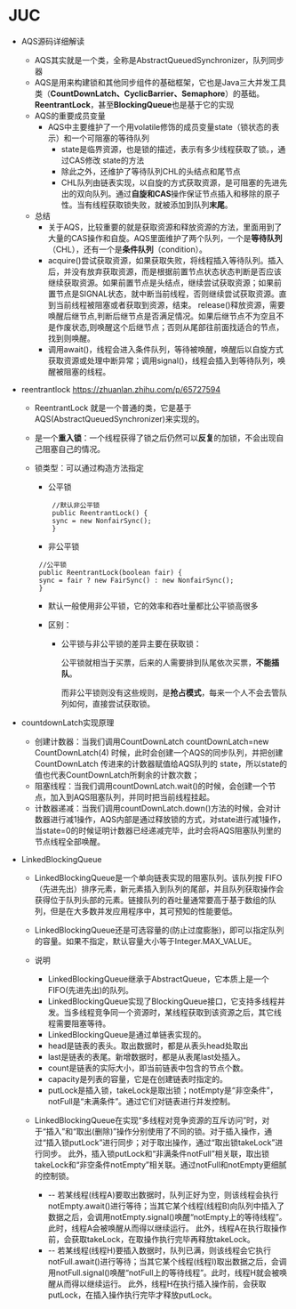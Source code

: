 # JUC

- AQS源码详细解读

  - AQS其实就是一个类，全称是AbstractQueuedSynchronizer，队列同步器
  - AQS是用来构建锁和其他同步组件的基础框架，它也是Java三大并发工具类（**CountDownLatch、CyclicBarrier、Semaphore**）的基础。**ReentrantLock**，甚至**BlockingQueue**也是基于它的实现
  - AQS的重要成员变量
    - AQS中主要维护了一个用volatile修饰的成员变量state（锁状态的表示）和一个可阻塞的等待队列
      - state是临界资源，也是锁的描述，表示有多少线程获取了锁。，通过CAS修改 state的方法
      - 除此之外，还维护了等待队列CHL的头结点和尾节点
      - CHL队列由链表实现，以自旋的方式获取资源，是可阻塞的先进先出的双向队列。通过**自旋和CAS**操作保证节点插入和移除的原子性。当有线程获取锁失败，就被添加到队列**末尾**。
  - 总结
    - 关于AQS，比较重要的就是获取资源和释放资源的方法，里面用到了大量的CAS操作和自旋。AQS里面维护了两个队列，一个是**等待队列**（CHL），还有一个是**条件队列**（condition）。
    - acquire()尝试获取资源，如果获取失败，将线程插入等待队列。插入后，并没有放弃获取资源，而是根据前置节点状态状态判断是否应该继续获取资源。如果前置节点是头结点，继续尝试获取资源；如果前置节点是SIGNAL状态，就中断当前线程，否则继续尝试获取资源。直到当前线程被阻塞或者获取到资源，结束。
      release()释放资源，需要唤醒后继节点,判断后继节点是否满足情况。如果后继节点不为空且不是作废状态,则唤醒这个后继节点；否则从尾部往前面找适合的节点，找到则唤醒。
    - 调用await()，线程会进入条件队列，等待被唤醒，唤醒后以自旋方式获取资源或处理中断异常；调用signal()，线程会插入到等待队列，唤醒被阻塞的线程。

- reentrantlock    https://zhuanlan.zhihu.com/p/65727594

  - ReentrantLock 就是一个普通的类，它是基于 AQS(AbstractQueuedSynchronizer)来实现的。

  - 是一个**重入锁**：一个线程获得了锁之后仍然可以**反复**的加锁，不会出现自己阻塞自己的情况。

  - 锁类型：可以通过构造方法指定

    - 公平锁

      ```text
       //默认非公平锁
       public ReentrantLock() {
       sync = new NonfairSync();
       }
      ```

    - 非公平锁

    ```text
     //公平锁
     public ReentrantLock(boolean fair) {
     sync = fair ? new FairSync() : new NonfairSync();
     }
    ```

    - 默认一般使用非公平锁，它的效率和吞吐量都比公平锁高很多

    - 区别：

      - 公平锁与非公平锁的差异主要在获取锁：

        公平锁就相当于买票，后来的人需要排到队尾依次买票，**不能插队**。

        而非公平锁则没有这些规则，是**抢占模式**，每来一个人不会去管队列如何，直接尝试获取锁。

- countdownLatch实现原理

  - 创建计数器：当我们调用CountDownLatch  countDownLatch=new CountDownLatch(4)  时候，此时会创建一个AQS的同步队列，并把创建CountDownLatch 传进来的计数器赋值给AQS队列的  state，所以state的值也代表CountDownLatch所剩余的计数次数；
  - 阻塞线程：当我们调用countDownLatch.wait()的时候，会创建一个节点，加入到AQS阻塞队列，并同时把当前线程挂起。
  - 计数器递减：当我们调用countDownLatch.down()方法的时候，会对计数器进行减1操作，AQS内部是通过释放锁的方式，对state进行减1操作，当state=0的时候证明计数器已经递减完毕，此时会将AQS阻塞队列里的节点线程全部唤醒。

- LinkedBlockingQueue

  - LinkedBlockingQueue是一个单向链表实现的阻塞队列。该队列按 FIFO（先进先出）排序元素，新元素插入到队列的尾部，并且队列获取操作会获得位于队列头部的元素。链接队列的吞吐量通常要高于基于数组的队列，但是在大多数并发应用程序中，其可预知的性能要低。

  - LinkedBlockingQueue还是可选容量的(防止过度膨胀)，即可以指定队列的容量。如果不指定，默认容量大小等于Integer.MAX_VALUE。

  - 说明

    - LinkedBlockingQueue继承于AbstractQueue，它本质上是一个FIFO(先进先出)的队列。
    - LinkedBlockingQueue实现了BlockingQueue接口，它支持多线程并发。当多线程竞争同一个资源时，某线程获取到该资源之后，其它线程需要阻塞等待。
    - LinkedBlockingQueue是通过单链表实现的。
    - head是链表的表头。取出数据时，都是从表头head处取出
    - last是链表的表尾。新增数据时，都是从表尾last处插入。
    - count是链表的实际大小，即当前链表中包含的节点个数。
    - capacity是列表的容量，它是在创建链表时指定的。
    - putLock是插入锁，takeLock是取出锁；notEmpty是“非空条件”，notFull是“未满条件”。通过它们对链表进行并发控制。

  - LinkedBlockingQueue在实现“多线程对竞争资源的互斥访问”时，对于“插入”和“取出(删除)”操作分别使用了不同的锁。对于插入操作，通过“插入锁putLock”进行同步；对于取出操作，通过“取出锁takeLock”进行同步。     此外，插入锁putLock和“非满条件notFull”相关联，取出锁takeLock和“非空条件notEmpty”相关联。通过notFull和notEmpty更细腻的控制锁。

    - -- 若某线程(线程A)要取出数据时，队列正好为空，则该线程会执行notEmpty.await()进行等待；当其它某个线程(线程B)向队列中插入了数据之后，会调用notEmpty.signal()唤醒“notEmpty上的等待线程”。此时，线程A会被唤醒从而得以继续运行。 此外，线程A在执行取操作前，会获取takeLock，在取操作执行完毕再释放takeLock。
    - -- 若某线程(线程H)要插入数据时，队列已满，则该线程会它执行notFull.await()进行等待；当其它某个线程(线程I)取出数据之后，会调用notFull.signal()唤醒“notFull上的等待线程”。此时，线程H就会被唤醒从而得以继续运行。 此外，线程H在执行插入操作前，会获取putLock，在插入操作执行完毕才释放putLock。

    ​	